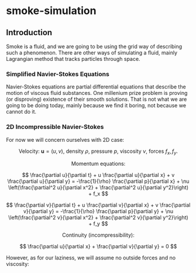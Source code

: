 # smoke-simulation

## Introduction
Smoke is a fluid, and we are going to be using the grid way of describing such a phenomenon. There are other ways of simulating a fluid, mainly Lagrangian method that tracks particles through space.

### Simplified Navier-Stokes Equations
Navier-Stokes equations are partial differential equations that describe the motion of viscous fluid substances. One millenium prize problem is proving (or disproving) existence of their smooth solutions.
That is not what we are going to be doing today, mainly because we find it boring, not because we cannot do it. 




### 2D Incompressible Navier-Stokes
For now we will concern ourselves with 2D case:

<div align="center">
  
Velocity: $\mathbf{u} = (u,v)$, density $\rho$, pressure $p$, viscosity $\nu$, forces $f_x, f_y$.

Momentum equations:

$$
\frac{\partial u}{\partial t} + u \frac{\partial u}{\partial x} + v \frac{\partial u}{\partial y} = -\frac{1}{\rho} \frac{\partial p}{\partial x} + \nu \left(\frac{\partial^2 u}{\partial x^2} + \frac{\partial^2 u}{\partial y^2}\right) + f_x
$$

$$
\frac{\partial v}{\partial t} + u \frac{\partial v}{\partial x} + v \frac{\partial v}{\partial y} = -\frac{1}{\rho} \frac{\partial p}{\partial y} + \nu \left(\frac{\partial^2 v}{\partial x^2} + \frac{\partial^2 v}{\partial y^2}\right) + f_y
$$

Continuity (incompressibility):

$$
\frac{\partial u}{\partial x} + \frac{\partial v}{\partial y} = 0
$$
</div>

However, as for our laziness, we will assume no outside forces and no viscosity:



